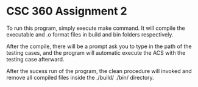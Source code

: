 # CSC 360 Assignment 2

To run this program, simply execute make command. It will compile the executable and .o format files in build and bin folders respectively.

After the compile, there will be a prompt ask you to type in the path of the testing cases, and the program will automatic execute the ACS with the testing case afterward.

After the sucess run of the program, the clean procedure will invoked and remove all compiled files inside the ./build/ ./bin/ directory.